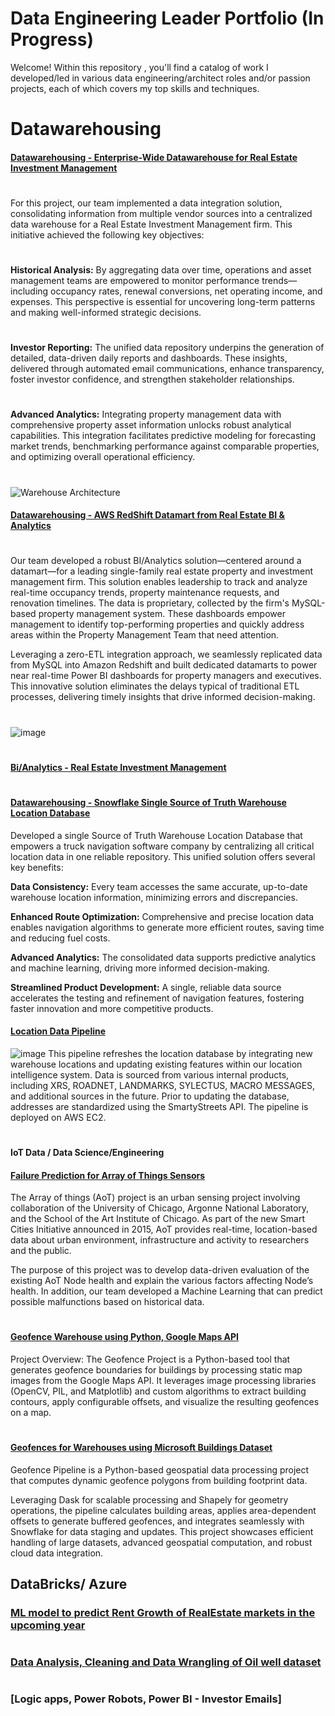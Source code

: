 # Data Engineering Leader Portfolio   (In Progress)

Welcome! Within this repository , you'll find a catalog of work I developed/led in various data engineering/architect roles and/or passion projects, each of which covers my top skills and techniques.


#
# Datawarehousing

#### [Datawarehousing - Enterprise-Wide Datawarehouse for Real Estate Investment Management]()
#
For this project, our team implemented a data integration solution, consolidating information from multiple vendor sources into a centralized data warehouse for a Real Estate Investment Management firm. This initiative achieved the following key objectives:
#
**Historical Analysis:**
By aggregating data over time, operations and asset management teams are empowered to monitor performance trends—including occupancy rates, renewal conversions, net operating income, and expenses. This perspective is essential for uncovering long-term patterns and making well-informed strategic decisions.
#
**Investor Reporting:**
The unified data repository underpins the generation of detailed, data-driven daily reports and dashboards. These insights, delivered through automated email communications, enhance transparency, foster investor confidence, and strengthen stakeholder relationships.
#
**Advanced Analytics:**
Integrating property management data with comprehensive property asset information unlocks robust analytical capabilities. This integration facilitates predictive modeling for forecasting market trends, benchmarking performance against comparable properties, and optimizing overall operational efficiency.
#
![Warehouse Architecture](https://github.com/user-attachments/assets/23683816-a0aa-4f2c-852a-94f56ada6eaf)

#### [Datawarehousing - AWS RedShift Datamart from Real Estate BI & Analytics]()
#
Our team developed a robust BI/Analytics solution—centered around a datamart—for a leading single-family real estate property and investment management firm. This solution enables leadership to track and analyze real-time occupancy trends, property maintenance requests, and renovation timelines. The data is proprietary, collected by the firm's MySQL-based property management system. These dashboards empower management to identify top-performing properties and quickly address areas within the Property Management Team that need attention.

Leveraging a zero-ETL integration approach, we seamlessly replicated data from MySQL into Amazon Redshift and built dedicated datamarts to power near real-time Power BI dashboards for property managers and executives. This innovative solution eliminates the delays typical of traditional ETL processes, delivering timely insights that drive informed decision-making.
#
![image](https://github.com/user-attachments/assets/e98311d4-7fe5-4645-971d-bff99d52cc60)
#
#### [Bi/Analytics - Real Estate Investment Management]()
#



#### [Datawarehousing - Snowflake Single Source of Truth Warehouse Location Database]()

Developed a single Source of Truth Warehouse Location Database that empowers a truck navigation software company by centralizing all critical location data in one reliable repository. This unified solution offers several key benefits:

**Data Consistency:** Every team accesses the same accurate, up-to-date warehouse location information, minimizing errors and discrepancies.

**Enhanced Route Optimization:** Comprehensive and precise location data enables navigation algorithms to generate more efficient routes, saving time and reducing fuel costs.

**Advanced Analytics:** The consolidated data supports predictive analytics and machine learning, driving more informed decision-making.

**Streamlined Product Development:** A single, reliable data source accelerates the testing and refinement of navigation features, fostering faster innovation and more competitive products.

#### [Location Data Pipeline]()
![image](https://github.com/user-attachments/assets/f6091d6e-56f5-47b6-952c-6d07747111c6)
This pipeline refreshes the location database by integrating new warehouse locations and updating existing features within our location intelligence system. Data is sourced from various internal products, including XRS, ROADNET, LANDMARKS, SYLECTUS, MACRO MESSAGES, and additional sources in the future. Prior to updating the database, addresses are standardized using the SmartyStreets API. The pipeline is deployed on AWS EC2.

# 
#### IoT Data / Data Science/Engineering

#### [Failure Prediction for Array of Things Sensors](https://github.com/mspolisetti/AoTNodeHealthAnalysis)
The Array of things (AoT) project is an urban sensing project involving collaboration of the University of Chicago, Argonne National Laboratory, and the School of the Art Institute of Chicago. As part of the new Smart Cities Initiative announced in 2015, AoT provides real-time, location-based data about urban environment, infrastructure and activity to researchers and the public. 

The purpose of this project was to develop data-driven evaluation of the existing AoT Node health and explain the various factors affecting Node’s health.  In addition, our team developed a Machine Learning that can predict possible malfunctions based on historical data. 

#
#### [Geofence Warehouse using Python, Google Maps API](https://github.com/mspolisetti/geofence)
Project Overview:
The Geofence Project is a Python-based tool that generates geofence boundaries for buildings by processing static map images from the Google Maps API. It leverages image processing libraries (OpenCV, PIL, and Matplotlib) and custom algorithms to extract building contours, apply configurable offsets, and visualize the resulting geofences on a map.
#
#### [Geofences for Warehouses using Microsoft Buildings Dataset](https://github.com/mspolisetti/build_geofences)
Geofence Pipeline is a Python-based geospatial data processing project that computes dynamic geofence polygons from building footprint data.

Leveraging Dask for scalable processing and Shapely for geometry operations, the pipeline calculates building areas, applies area-dependent offsets to generate buffered geofences, and integrates seamlessly with Snowflake for data staging and updates. This project showcases efficient handling of large datasets, advanced geospatial computation, and robust cloud data integration.


## DataBricks/ Azure
### [ML model to predict Rent Growth of RealEstate markets in the upcoming year]()

#
### [Data Analysis, Cleaning and Data Wrangling of Oil well dataset]()

#
### [Logic apps, Power Robots, Power BI - Investor Emails]
